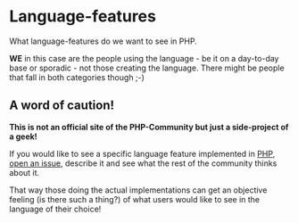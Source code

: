 # Language-features

What language-features do we want to see in PHP.

**WE** in this case are the people using the language - be it on a day-to-day base or sporadic - not those creating the language. There might be people that fall in both categories though ;-) 

## **A word of caution!**

**This is not an official site of the PHP-Community but just a side-project of a geek!**

If you would like to see a specific language feature implemented in [PHP](http://php.net), [open an issue](https://github.com/whatdowewant4php/languagefeatures/issues/new), describe it and see what the rest of the community thinks about it. 

That way those doing the actual implementations can get an objective feeling (is there such a thing?) of what users would like to see in the language of their choice!
